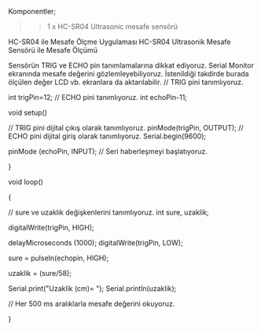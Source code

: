 Komponentler;

>> 1 x HC-SR04 Ultrasonic mesafe sensörü

HC-SR04 ile Mesafe Ölçme Uygulaması HC-SR04 Ultrasonik Mesafe Sensörü ile Mesafe Ölçümü

Sensörün TRIG ve ECHO pin tanımlamalarına dikkat ediyoruz. Serial Monitor ekranında mesafe değerini gözlemleyebiliyoruz. İstenildiği takdirde burada ölçülen değer LCD vb. ekranlara da aktarılabilir.
// TRIG pini tanımlıyoruz.

int trigPin=12; // ECHO pini tanımlıyoruz. int echoPin-11;

void setup()

// TRIG pini dijital çıkış olarak tanımlıyoruz. pinMode(trigPin, OUTPUT); // ECHO pini dijital giriş olarak tanımlıyoruz. Serial.begin(9600);

pinMode (echoPin, INPUT); // Seri haberleşmeyi başlatıyoruz.

}

void loop()

{

// sure ve uzaklık değişkenlerini tanımlıyoruz. int sure, uzaklik;

digitalWrite(trigPin, HIGH);

delayMicroseconds (1000); digitalWrite(trigPin, LOW);

sure = pulseIn(echopin, HIGH);

uzaklik = (sure/58);

Serial.print("Uzaklik (cm)= "); Serial.println(uzaklik);

// Her 500 ms aralıklarla mesafe değerini okuyoruz.

}
